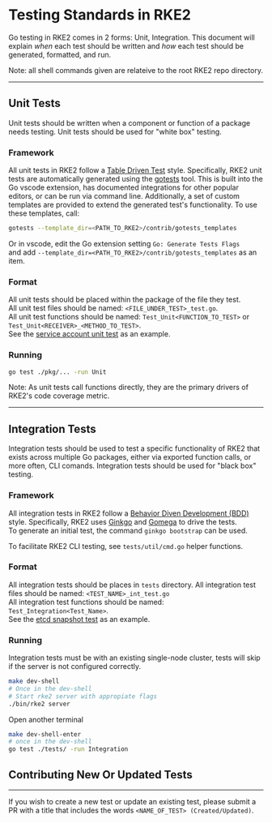 # Testing Standards in RKE2

Go testing in RKE2 comes in 2 forms: Unit, Integration. This document will 
explain *when* each test should be written and *how* each test should be
generated, formatted, and run.

Note: all shell commands given are relateive to the root RKE2 repo directory.
___

## Unit Tests

Unit tests should be written when a component or function of a package needs testing.
Unit tests should be used for "white box" testing.

### Framework

All unit tests in RKE2 follow a [Table Driven Test](https://github.com/golang/go/wiki/TableDrivenTests) style. Specifically, RKE2 unit tests are automatically generated using the [gotests](https://github.com/cweill/gotests) tool. This is built into the Go vscode extension, has documented integrations for other popular editors, or can be run via command line. Additionally, a set of custom templates are provided to extend the generated test's functionality. To use these templates, call:

```bash
gotests --template_dir=<PATH_TO_RKE2>/contrib/gotests_templates
```

Or in vscode, edit the Go extension setting `Go: Generate Tests Flags`  
and add `--template_dir=<PATH_TO_RKE2>/contrib/gotests_templates` as an item.

### Format

All unit tests should be placed within the package of the file they test.  
All unit test files should be named: `<FILE_UNDER_TEST>_test.go`.  
All unit test functions should be named: `Test_Unit<FUNCTION_TO_TEST>` or `Test_Unit<RECEIVER>_<METHOD_TO_TEST>`.  
See the [service account unit test](https://github.com/rancher/rke2/blob/master/pkg/rke2/serviceaccount_test.go) as an example.

### Running

```bash
go test ./pkg/... -run Unit
```

Note: As unit tests call functions directly, they are the primary drivers of RKE2's code coverage
metric.

___

## Integration Tests

Integration tests should be used to test a specific functionality of RKE2 that exists across multiple Go packages, either via exported function calls, or more often, CLI comands.
Integration tests should be used for "black box" testing. 

### Framework

All integration tests in RKE2 follow a [Behavior Diven Development (BDD)](https://en.wikipedia.org/wiki/Behavior-driven_development) style. Specifically, RKE2 uses [Ginkgo](https://onsi.github.io/ginkgo/) and [Gomega](https://onsi.github.io/gomega/) to drive the tests.  
To generate an initial test, the command `ginkgo bootstrap` can be used.

To facilitate RKE2 CLI testing, see `tests/util/cmd.go` helper functions.

### Format

All integration tests should be places in `tests` directory.
All integration test files should be named: `<TEST_NAME>_int_test.go`  
All integration test functions should be named: `Test_Integration<Test_Name>`.  
See the [etcd snapshot test](https://github.com/rancher/rke2/blob/master/tests/etcd_int_test.go) as an example.  

### Running

Integration tests must be with an existing single-node cluster, tests will skip if the server is not configured correctly.
```bash
make dev-shell
# Once in the dev-shell
# Start rke2 server with appropiate flags
./bin/rke2 server 
```
Open another terminal
```bash
make dev-shell-enter
# once in the dev-shell
go test ./tests/ -run Integration
```

## Contributing New Or Updated Tests

___
If you wish to create a new test or update an existing test, 
please submit a PR with a title that includes the words `<NAME_OF_TEST> (Created/Updated)`.
